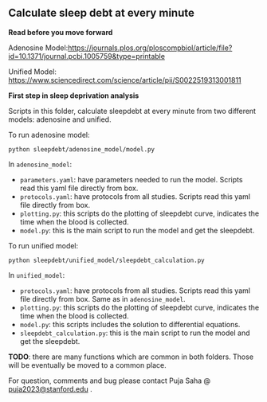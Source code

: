 ## Calculate sleep debt at every minute

**Read before you move forward**

Adenosine Model:https://journals.plos.org/ploscompbiol/article/file?id=10.1371/journal.pcbi.1005759&type=printable

Unified Model: https://www.sciencedirect.com/science/article/pii/S0022519313001811

**First step in sleep deprivation analysis**

Scripts in this folder, calculate sleepdebt at every minute from two different models: adenosine and unified.

To run adenosine model:

```shell
python sleepdebt/adenosine_model/model.py
```

In `adenosine_model`:

- `parameters.yaml`: have parameters needed to run the model. Scripts read this yaml file directly from box.
- `protocols.yaml`: have protocols from all studies. Scripts read this yaml file directly from box.
- `plotting.py`: this scripts do the plotting of sleepdebt curve, indicates the time when the blood is collected.
- `model.py`: this is the main script to run the model and get the sleepdebt.

To run unified model:

```shell
python sleepdebt/unified_model/sleepdebt_calculation.py
```

In `unified_model`:

- `protocols.yaml`: have protocols from all studies. Scripts read this yaml file directly from box. Same as in `adenosine_model`.
- `plotting.py`: this scripts do the plotting of sleepdebt curve, indicates the time when the blood is collected.
- `model.py`: this scripts includes the solution to differential equations.
- `sleepdebt_calculation.py`: this is the main script to run the model and get the sleepdebt.

**TODO**: there are many functions which are common in both folders. Those will be eventually be moved to a common place.

For question, comments and bug please contact Puja Saha @ puja2023@stanford.edu .
